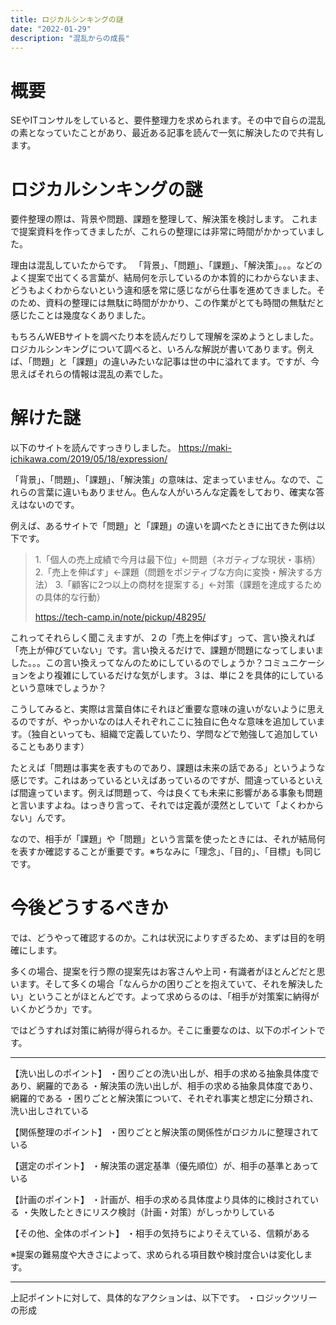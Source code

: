 ```yaml
---
title: ロジカルシンキングの謎
date: "2022-01-29"
description: "混乱からの成長"
---
```


# 概要

SEやITコンサルをしていると、要件整理力を求められます。その中で自らの混乱の素となっていたことがあり、最近ある記事を読んで一気に解決したので共有します。

# ロジカルシンキングの謎

要件整理の際は、背景や問題、課題を整理して、解決策を検討します。
これまで提案資料を作ってきましたが、これらの整理には非常に時間がかかっていました。

理由は混乱していたからです。
「背景」、「問題」、「課題」、「解決策」。。。などのよく提案で出てくる言葉が、結局何を示しているのか本質的にわからないまま、どうもよくわからないという違和感を常に感じながら仕事を進めてきました。そのため、資料の整理には無駄に時間がかかり、この作業がとても時間の無駄だと感じたことは幾度なくありました。

もちろんWEBサイトを調べたり本を読んだりして理解を深めようとしました。ロジカルシンキングについて調べると、いろんな解説が書いてあります。例えば、「問題」と「課題」の違いみたいな記事は世の中に溢れてます。ですが、今思えばそれらの情報は混乱の素でした。

# 解けた謎

以下のサイトを読んですっきりしました。
https://maki-ichikawa.com/2019/05/18/expression/

「背景」、「問題」、「課題」、「解決策」の意味は、定まっていません。なので、これらの言葉に違いもありません。色んな人がいろんな定義をしており、確実な答えはないのです。

例えば、あるサイトで「問題」と「課題」の違いを調べたときに出てきた例は以下です。

> 1.「個人の売上成績で今月は最下位」←問題（ネガティブな現状・事柄）
> 2.「売上を伸ばす」←課題（問題をポジティブな方向に変換・解決する方法）
> 3.「顧客に2つ以上の商材を提案する」←対策（課題を達成するための具体的な行動）
>
> https://tech-camp.in/note/pickup/48295/

これってそれらしく聞こえますが、２の「売上を伸ばす」って、言い換えれば「売上が伸びていない」です。言い換えるだけで、課題が問題になってしまいました。。。この言い換えってなんのためにしているのでしょうか？コミュニケーションをより複雑にしているだけな気がします。３は、単に２を具体的にしているという意味でしょうか？

こうしてみると、実際は言葉自体にそれほど重要な意味の違いがないように思えるのですが、やっかいなのは人それぞれここに独自に色々な意味を追加しています。（独自といっても、組織で定義していたり、学問などで勉強して追加していることもあります）

たとえば「問題は事実を表すものであり、課題は未来の話である」というような感じです。これはあっているといえばあっているのですが、間違っているといえば間違っています。例えば問題って、今は良くても未来に影響がある事象も問題と言いますよね。はっきり言って、それでは定義が漠然としていて「よくわからない」んです。

なので、相手が「課題」や「問題」という言葉を使ったときには、それが結局何を表すか確認することが重要です。※ちなみに「理念」、「目的」、「目標」も同じです。

# 今後どうするべきか

では、どうやって確認するのか。これは状況によりすぎるため、まずは目的を明確にします。

多くの場合、提案を行う際の提案先はお客さんや上司・有識者がほとんどだと思います。そして多くの場合「なんらかの困りごとを抱えていて、それを解決したい」ということがほとんどです。よって求めらるのは、「相手が対策案に納得がいくかどうか」です。

ではどうすれば対策に納得が得られるか。そこに重要なのは、以下のポイントです。

***

【洗い出しのポイント】
・困りごとの洗い出しが、相手の求める抽象具体度であり、網羅的である
・解決策の洗い出しが、相手の求める抽象具体度であり、網羅的である
・困りごとと解決策について、それぞれ事実と想定に分類され、洗い出しされている

【関係整理のポイント】
・困りごとと解決策の関係性がロジカルに整理されている

【選定のポイント】
・解決策の選定基準（優先順位）が、相手の基準とあっている

【計画のポイント】
・計画が、相手の求める具体度より具体的に検討されている
・失敗したときにリスク検討（計画・対策）がしっかりしている

【その他、全体のポイント】
・相手の気持ちによりそえている、信頼がある

※提案の難易度や大きさによって、求められる項目数や検討度合いは変化します。

***

上記ポイントに対して、具体的なアクションは、以下です。
・ロジックツリーの形成
